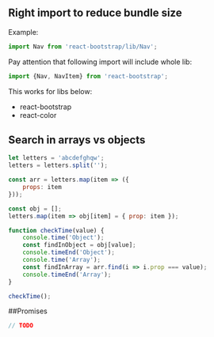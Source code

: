 ## Right import to reduce bundle size
Example:
```js
import Nav from 'react-bootstrap/lib/Nav';
```
Pay attention that following import will include whole lib:
```js
import {Nav, NavItem} from 'react-bootstrap';
```

This works for libs below:
- react-bootstrap
- react-color

## Search in arrays vs objects

```js
let letters = 'abcdefghqw';
letters = letters.split('');

const arr = letters.map(item => ({
    props: item
}));

const obj = [];
letters.map(item => obj[item] = { prop: item });

function checkTime(value) {
    console.time('Object');
    const findInObject = obj[value];
    console.timeEnd('Object');
    console.time('Array');
    const findInArray = arr.find(i => i.prop === value);
    console.timeEnd('Array');
}

checkTime();
```

##Promises
```js
// TODO
```